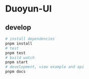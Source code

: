 # Duoyun-UI

## develop

```bash
# install dependencies
pnpm install
# test
pnpm test
# build watch
pnpm start
# development, view example and api
pnpm docs
```
